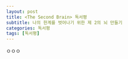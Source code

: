 ```yaml
---
layout: post
title: <The Second Brain> 독서평
subtitle: 나의 한계를 벗어나기 위한 제 2의 뇌 만들기 
categories: 독서평
tags: [독서평]
---
```


ㅇㅇㅇ